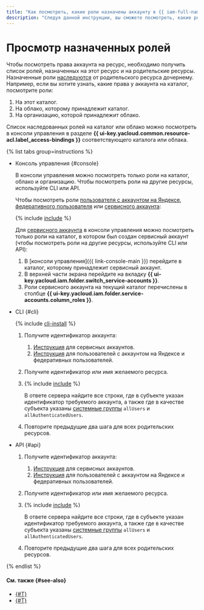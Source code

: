 ```yaml
---
title: "Как посмотреть, какие роли назначены аккаунту в {{ iam-full-name }}"
description: "Следуя данной инструкции, вы сможете посмотреть, какие роли назначены аккаунту." 
---
```


# Просмотр назначенных ролей

Чтобы посмотреть права аккаунта на ресурс, необходимо получить список ролей, назначенных на этот ресурс и на родительские ресурсы. Назначенные роли [наследуются](../../concepts/access-control/index.md#inheritance) от родительского ресурса дочернему. Например, если вы хотите узнать, какие права у аккаунта на каталог, посмотрите роли:

1. На этот каталог.
1. На облако, которому принадлежит каталог.
1. На организацию, которой принадлежит облако.

Список наследованных ролей на каталог или облако можно посмотреть в консоли управления в разделе **{{ ui-key.yacloud.common.resource-acl.label_access-bindings }}** соответствующего каталога или облака.

{% list tabs group=instructions %}

- Консоль управления {#console}

  В консоли управления можно посмотреть только роли на каталог, облако и организацию. Чтобы посмотреть роли на другие ресурсы, используйте CLI или API.

  Чтобы посмотреть роли [пользователя с аккаунтом на Яндексе](../../concepts/users/accounts.md#passport), [федеративного пользователя](../../concepts/users/accounts.md#saml-federation) или [сервисного аккаунта](../../concepts/users/service-accounts.md):

    {% include [include](../../../_includes/iam/configure-roles-console.md) %}

  Для [сервисного аккаунта](../../concepts/users/service-accounts.md) в консоли управления можно посмотреть только роли на каталог, в котором был создан сервисный аккаунт (чтобы посмотреть роли на другие ресурсы, используйте CLI или API):
  
  1. В [консоли управления]({{ link-console-main }}) перейдите в каталог, которому принадлежит сервисный аккаунт.
  1. В верхней части экрана перейдите на вкладку **{{ ui-key.yacloud.iam.folder.switch_service-accounts }}**.
  1. Роли сервисного аккаунта на текущий каталог перечислены в столбце **{{ ui-key.yacloud.iam.folder.service-accounts.column_roles }}**.

- CLI {#cli}

  {% include [cli-install](../../../_includes/cli-install.md) %}

  1. Получите идентификатор аккаунта:
      1. [Инструкция](../sa/get-id.md) для сервисных аккаунтов.
      1. [Инструкция](../users/get.md) для пользователей с аккаунтом на Яндексе и федеративных пользователей.
  1. Получите идентификатор или имя желаемого ресурса.
  1. {% include [include](../../../_includes/iam/list-access-bindings-via-cli.md) %}

        В ответе сервера найдите все строки, где в субъекте указан идентификатор требуемого аккаунта, а также где в качестве субъекта указаны [системные группы](../../concepts/access-control/system-group.md) `allUsers` и `allAuthenticatedUsers`.
    1. Повторите предыдущие два шага для всех родительских ресурсов.

- API {#api}

    1. Получите идентификатор аккаунта:
        1. [Инструкция](../sa/get-id.md) для сервисных аккаунтов.
        1. [Инструкция](../users/get.md) для пользователей с аккаунтом на Яндексе и федеративных пользователей.
    1. Получите идентификатор или имя желаемого ресурса.
    1. {% include [include](../../../_includes/iam/list-access-bindings-via-api.md) %}

        В ответе сервера найдите все строки, где в субъекте указан идентификатор требуемого аккаунта, а также где в качестве субъекта указаны [системные группы](../../concepts/access-control/system-group.md) `allUsers` и `allAuthenticatedUsers`.
    1. Повторите предыдущие два шага для всех родительских ресурсов.

{% endlist %}

#### См. также {#see-also}

* [{#T}](revoke.md)
* [{#T}](grant.md)